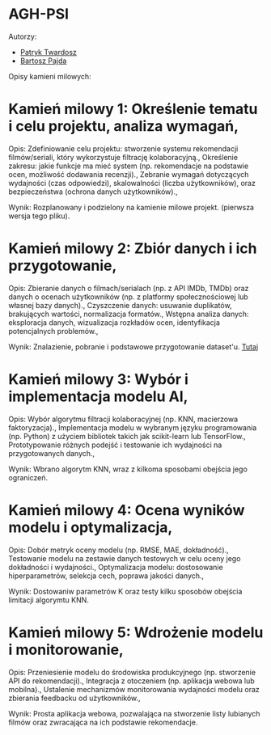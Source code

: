 # AGH-PSI

Autorzy:
- [Patryk Twardosz](https://github.com/Twarug)
- [Bartosz Pajda](https://github.com/BPajda)

Opisy kamieni milowych:

# Kamień milowy 1: Określenie tematu i celu projektu, analiza wymagań,
Opis: 
Zdefiniowanie celu projektu: stworzenie systemu rekomendacji filmów/seriali, który wykorzystuje filtrację kolaboracyjną.,
Określenie zakresu: jakie funkcje ma mieć system (np. rekomendacje na podstawie ocen, możliwość dodawania recenzji).,
Zebranie wymagań dotyczących wydajności (czas odpowiedzi), skalowalności (liczba użytkowników), oraz bezpieczeństwa (ochrona danych użytkowników).,

Wynik: 
Rozplanowany i podzielony na kamienie milowe projekt. (pierwsza wersja tego pliku).


# Kamień milowy 2: Zbiór danych i ich przygotowanie,
Opis: 
Zbieranie danych o filmach/serialach (np. z API IMDb, TMDb) oraz danych o ocenach użytkowników (np. z platformy społecznościowej lub własnej bazy danych).,
Czyszczenie danych: usuwanie duplikatów, brakujących wartości, normalizacja formatów.,
Wstępna analiza danych: eksploracja danych, wizualizacja rozkładów ocen, identyfikacja potencjalnych problemów.,

Wynik: 
Znalazienie, pobranie i podstawowe przygotowanie dataset'u. [Tutaj](/dataset)


# Kamień milowy 3: Wybór i implementacja modelu AI,
Opis: 
Wybór algorytmu filtracji kolaboracyjnej (np. KNN, macierzowa faktoryzacja).,
Implementacja modelu w wybranym języku programowania (np. Python) z użyciem bibliotek takich jak scikit-learn lub TensorFlow.,
Prototypowanie różnych podejść i testowanie ich wydajności na przygotowanych danych.,

Wynik: 
Wbrano algorytm KNN, wraz z kilkoma sposobami obejścia jego ograniczeń.


# Kamień milowy 4: Ocena wyników modelu i optymalizacja,
Opis: 
Dobór metryk oceny modelu (np. RMSE, MAE, dokładność).,
Testowanie modelu na zestawie danych testowych w celu oceny jego dokładności i wydajności.,
Optymalizacja modelu: dostosowanie hiperparametrów, selekcja cech, poprawa jakości danych.,

Wynik: 
Dostowaniw parametrów K oraz testy kilku sposobów obejścia limitacji algorymtu KNN.


# Kamień milowy 5: Wdrożenie modelu i monitorowanie,
Opis: 
Przeniesienie modelu do środowiska produkcyjnego (np. stworzenie API do rekomendacji).,
Integracja z otoczeniem (np. aplikacja webowa lub mobilna).,
Ustalenie mechanizmów monitorowania wydajności modelu oraz zbierania feedbacku od użytkowników.,

Wynik: 
Prosta aplikacja webowa, pozwalająca na stworzenie listy lubianych filmów oraz zwracająca na ich podstawie rekomendacje.
